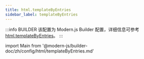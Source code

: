 ```yaml
---
title: html.templateByEntries
sidebar_label: templateByEntries
---
```


:::info BUILDER
该配置为 Modern.js Builder 配置，详细信息可参考 [html.templateByEntries](https://modernjs.dev/builder/zh/api/config-html.html#html-templatebyentries)。
:::

import Main from '@modern-js/builder-doc/zh/config/html/templateByEntries.md'

<Main />
